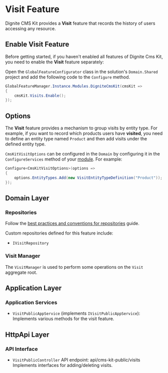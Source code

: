 # Visit Feature

Dignite CMS Kit provides a **Visit** feature that records the history of users accessing any resource.

## Enable Visit Feature

Before getting started, if you haven't enabled all features of Dignite Cms Kit, you need to enable the **Visit** feature separately:

Open the `GlobalFeatureConfigurator` class in the solution's `Domain.Shared` project and add the following code to the `Configure` method.

````csharp
GlobalFeatureManager.Instance.Modules.DigniteCmsKit(cmsKit =>
{
    cmsKit.Visits.Enable();
});
````

## Options

The **Visit** feature provides a mechanism to group visits by entity type. For example, if you want to record which products users have **visited**, you need to define an entity type named `Product` and then add visits under the defined entity type.

`CmsKitVisitOptions` can be configured in the `Domain` by configuring it in the `ConfigureServices` method of your [module](https://docs.abp.io/en/abp/latest/Module-Development-Basics). For example:

```csharp
Configure<CmsKitVisitOptions>(options =>
{
    options.EntityTypes.Add(new VisitEntityTypeDefinition("Product"));
});
```

## Domain Layer

### Repositories

Follow the [best practices and conventions for repositories](https://docs.abp.io/en/abp/latest/Best-Practices/Repositories) guide.

Custom repositories defined for this feature include:

- `IVisitRepository`

### Visit Manager

The `VisitManager` is used to perform some operations on the `Visit` aggregate root.

## Application Layer

### Application Services

- `VisitPublicAppService` (implements `IVisitPublicAppService`): Implements various methods for the visit feature.

## HttpApi Layer

### API Interface

- `VisitPublicController`
  API endpoint: api/cms-kit-public/visits
  Implements interfaces for adding/deleting visits.
  